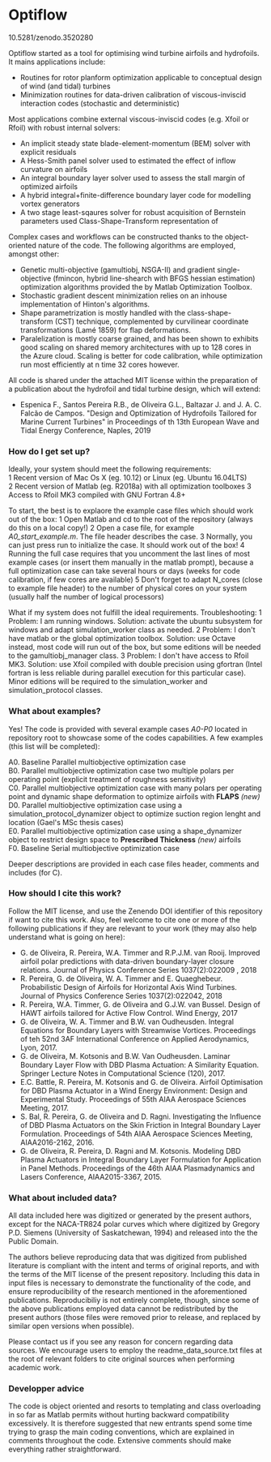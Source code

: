 # Optiflow

 10.5281/zenodo.3520280

Optiflow started as a tool for optimising wind turbine airfoils and hydrofoils. It mains applications include:

* Routines for rotor planform optimization applicable to conceptual design of wind (and tidal) turbines
* Minimization routines for data-driven calibration of viscous-inviscid interaction codes (stochastic and deterministic)

Most applications combine external viscous-inviscid codes (e.g. Xfoil or Rfoil) with robust internal solvers: 
* An implicit steady state blade-element-momentum (BEM) solver with explicit residuals
* A Hess-Smith panel solver used to estimated the effect of inflow curvature on airfoils
* An integral boundary layer solver used to assess the stall margin of optimized airfoils
* A hybrid integral+finite-difference boundary layer code for modelling vortex generators
* A two stage least-sqaures solver for robust acquisition of Bernstein parameters used Class-Shape-Transform representation of 

Complex cases and workflows can be constructed thanks to the object-oriented nature of the code. The following algorithms are employed, amongst other:

* Genetic multi-objective (gamultiobj, NSGA-II) and gradient single-objective (fmincon, hybrid line-shearch with BFGS hessian estimation) optimization algorithms provided the by Matlab Optimization Toolbox. 
* Stochastic gradient descent minimization relies on an inhouse implementation of Hinton's algorithms.
* Shape parametrization is mostly handled with the class-shape-transform (CST) technique, complemented by curvilinear coordinate transformations (Lamé 1859) for flap deformations.
* Paralelization is mostly coarse grained, and has been shown to exhibits good scaling on shared memory architectures with up to 128 cores in the Azure cloud. Scaling is better for code calibration, while optimization run most efficiently at n time 32 cores however.

All code is shared under the attached MIT license within the preparation of a publication about the hydrofoil and tidal turbine design, which will extend:

* Espenica F., Santos Pereira R.B., de Oliveira G.L., Baltazar J. and J. A. C. Falcão de Campos. "Design and Optimization of Hydrofoils Tailored for Marine Current Turbines" in Proceedings of th 13th European Wave and Tidal Energy Conference, Naples, 2019


### How do I get set up? ###

Ideally, your system should meet the following requirements:  
  1 Recent version of Mac Os X (eg. 10.12) or Linux (eg. Ubuntu 16.04LTS)  
  2 Recent version of Matlab (eg. R2018a) with all optimization toolboxes
  3 Access to Rfoil MK3 compiled with GNU Fortran 4.8+ 

To start, the best is to explaore the example case files which should work out of the box:
  1 Open Matlab and cd to the root of the repository (always do this on a local copy!)
  2 Open a case file, for example *A0_start_example.m*. The file header describes the case.
  3 Normally, you can just press run to initialize the case. It should work out of the box!
  4 Running the full case requires that you uncomment the last lines of most example cases (or insert them manually in the matlab prompt), because a full optimization case can take several hours or days (weeks for code calibration, if few cores are available)
  5 Don't forget to adapt N_cores (close to example file header) to the number of physical cores on your system (usually half the number of logical processors)

What if my system does not fulfill the ideal requirements. Troubleshooting:
  1 Problem: I am running windows. Solution: activate the ubuntu subsystem for windows and adapt simulation_worker class as needed.
  2 Problem: I don't have matlab or the global optimization toolbox. Solution: use Octave instead, most code will run out of the box, but some editions will be needed to the gamultiobj_manager class.
  3 Problem: I don't have access to Rfoil MK3. Solution: use Xfoil compiled with double precision using gfortran (Intel fortran is less reliable during parallel execution for this particular case). Minor editions will be required to the simulation_worker and simulation_protocol classes.

### What about examples? ###

Yes! The code is provided with several example cases *A0-P0* located in repository root to showcase some of the codes capabilities. A few examples (this list will be completed):

  A0. Baseline Parallel multiobjective optimization case  
  B0. Parallel multiobjective optimization case two multiple polars per operating point (explicit treatment of roughness sensitivity)  
  C0. Parallel multiobjective optimization case with many polars per operating point and dynamic shape deformation to optimize airfoils with **FLAPS** *(new)*   
  D0. Parallel multiobjective optimization case using a simulation_protocol_dynamizer object to optimize suction region lenght and location (Gael's MSc thesis cases)  
  E0. Parallel multiobjective optimization case using a shape_dynamizer object to restrict design space to **Prescribed Thickness** *(new)*  airfoils  
  F0. Baseline Serial multiobjective optimization case  

Deeper descriptions are provided in each case files header, comments and includes (for C).

### How should I cite this work? ###

Follow the MIT license, and use the Zenendo DOI identifier of this repository if want to cite this work. Also, feel welcome to cite one or more of the following publications if they are relevant to your work (they may also help understand what is going on here):

* G. de Oliveira, R. Pereira, W.A. Timmer and R.P.J.M. van Rooij. Improved airfoil polar predictions with data-driven boundary-layer closure relations. Journal of Physics Conference Series 1037(2):022009 , 2018
* R. Pereira, G. de Oliveira, W. A. Timmer and E. Quaeghebeur. Probabilistic Design of Airfoils for Horizontal Axis Wind Turbines. Journal of Physics Conference Series 1037(2):022042, 2018
* R. Pereira, W.A. Timmer, G. de Oliveira and G.J.W. van Bussel. Design of HAWT airfoils tailored for Active Flow Control. Wind Energy, 2017
* G. de Oliveira, W. A. Timmer and B.W. van Oudheusden. Integral Equations for Boundary Layers with Streamwise Vortices. Proceedings of teh 52nd 3AF International Conference on Applied Aerodynamics, Lyon, 2017.
* G. de Oliveira, M. Kotsonis and B.W. Van Oudheusden. Laminar Boundary Layer Flow with DBD Plasma Actuation: A Similarity Equation. Springer Lecture Notes in Computational Science (120), 2017.
* E.C. Battle, R. Pereira, M. Kotsonis and G. de Oliveira. Airfoil Optimisation for DBD Plasma Actuator in a Wind Energy Environment: Design and Experimental Study. Proceedings of 55th AIAA Aerospace Sciences Meeting, 2017.
* S. Bal, R. Pereira, G. de Oliveira and D. Ragni. Investigating the Influence of DBD Plasma Actuators on the Skin Friction in Integral Boundary Layer Formulation. Proceedings of 54th AIAA Aerospace Sciences Meeting, AIAA2016-2162, 2016.
* G. de Oliveira, R. Pereira, D. Ragni and M. Kotsonis. Modeling DBD Plasma Actuators in Integral Boundary Layer Formulation for Application in Panel Methods. Proceedings of the 46th AIAA Plasmadynamics and Lasers Conference, AIAA2015-3367, 2015.

### What about included data? ###

All data included here was digitized or generated by the present authors, except for the NACA-TR824 polar curves which where digitized by Gregory P.D. Siemens (University of Saskatchewan, 1994) and released into the the Public Domain. 

The authors believe reproducing data that was digitized from published literature is compliant with the intent and terms of original reports, and with the terms of the MIT license of the present repository. Including this data in input files is necessary to demonstrate the functionality of the code, and ensure reproducibility of the research mentioned in the  aforementioned publications. Reproducibiliy is not entirely complete, though, since some of the above publications employed data cannot be redistributed by the present authors (those files were removed prior to release, and replaced by similar open versions when possible).

Please contact us if you see any reason for concern regarding data sources. We encourage users to employ the readme_data_source.txt files at the root of relevant folders to cite original sources when performing academic work.

### Developper advice ###

The code is object oriented and resorts to templating and class overloading in so far as Matlab permits without hurting backward compatibility excessively. It is therefore suggested that new entrants spend some time trying to grasp the main coding conventions, which are explained in comments throughout the code. Extensive comments should make everything rather straightforward.


